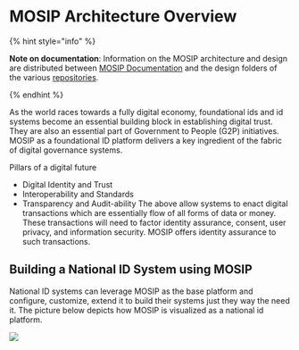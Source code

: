 # MOSIP Architecture Overview

{% hint style="info" %}

**Note on documentation**:
Information on the MOSIP architecture and design are distributed between [MOSIP Documentation](https://docs.mosip.io) and the design folders of the various [repositories](https://github.com/mosip).

{% endhint %}

As the world races towards a fully digital economy, foundational ids and id systems become an essential building block in establishing digital trust. They are also an essential part of Government to People (G2P) initiatives. MOSIP as a foundational ID platform delivers a key ingredient of the fabric of digital governance systems.

Pillars of a digital future
* Digital Identity and Trust
* Interoperability and Standards
* Transparency and Audit-ability
The above allow systems to enact digital transactions which are essentially flow of all forms of data or money. These transactions will need to factor identity assurance, consent, user privacy, and information security. MOSIP offers identity assurance to such transactions.

## Building a National ID System using MOSIP

National ID systems can leverage MOSIP as the base platform and configure, customize, extend it to build their systems just they way the need it. The picture below depicts how MOSIP is visualized as a national id platform.

![](_images/overview/architecture/layers.png)

